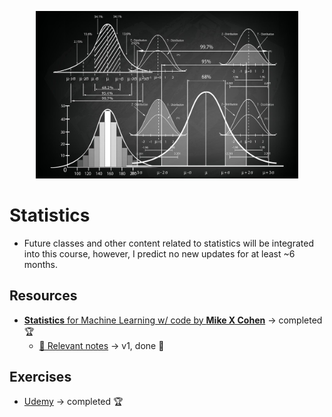 <p align="center">
  <kbd>
    <img width="420" src="../../assets/images/stat.jpg">
  </kbd>
</p>

# Statistics

- Future classes and other content related to statistics will be integrated into this course, however, I predict no new updates for at least ~6 months.

## Resources

- [**Statistics** for Machine Learning w/ code by **Mike X Cohen**](https://www.udemy.com/course/statsml_x/) &rarr; completed 🏆
  - [📑 Relevant notes](http://raw.githubusercontent.com/nosvagor/notes/master/assets/prior/statistics.pdf) &rarr; v1, done 🏫

## Exercises

- [Udemy](/python/statistics/udemy) &rarr; completed 🏆
